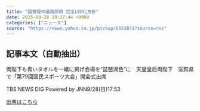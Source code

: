 ```yaml
---
title: "国管理の道路照明 完全LED化方針"
date: 2025-09-28 19:27:44 +0900
categories: ["ニュース"]
source: "https://news.yahoo.co.jp/pickup/6553871?source=rss"
---
```


## 記事本文（自動抽出）
<div><div class="sc-1t7ra5j-6 hhriyT"><p class="sc-1t7ra5j-7 casbUp">両陛下も青いタオルを一緒に掲げ会場を“琵琶湖色”に　天皇皇后両陛下　滋賀県で「第79回国民スポーツ大会」開会式出席</p><p class="sc-1t7ra5j-8 bVxZvL"><span class="sc-1t7ra5j-9 dIJJqB">TBS NEWS DIG Powered by JNN</span><time><span class="sc-1t7ra5j-10 cfHAOL">9/28(日)</span><span class="sc-1t7ra5j-10 cfHAOL">17:53</span></time></p></div></div>

[出典はこちら](https://news.yahoo.co.jp/pickup/6553871?source=rss)
